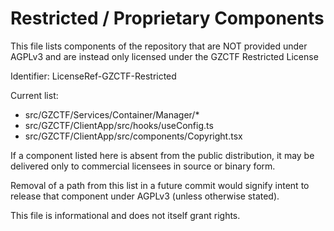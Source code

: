 # Restricted / Proprietary Components

This file lists components of the repository that are NOT provided under
AGPLv3 and are instead only licensed under the GZCTF Restricted License

Identifier: LicenseRef-GZCTF-Restricted

Current list:

- src/GZCTF/Services/Container/Manager/\*
- src/GZCTF/ClientApp/src/hooks/useConfig.ts
- src/GZCTF/ClientApp/src/components/Copyright.tsx

If a component listed here is absent from the public distribution,
it may be delivered only to commercial licensees in source or binary form.

Removal of a path from this list in a future commit would signify intent
to release that component under AGPLv3 (unless otherwise stated).

This file is informational and does not itself grant rights.
